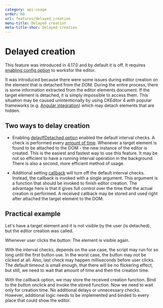```yaml
---
category: api-usage
order: 60
url: features/delayed_creation
menu-title: Delayed creation
meta-title-shor: Delayed creation
---
```

<!--
Copyright (c) 2003-2021, CKSource - Frederico Knabben. All rights reserved.
For licensing, see LICENSE.md.
-->

# Delayed creation

<info-box info="">This feature was introduced in 4.17.0 and by default it is off. It requires [enabling config option](../api/CKEDITOR_config.html#cfg-delayIfDetached) to worksfor the editor.</info-box>

It was introduced because there were some issues during editor creation on the element that is detached from the DOM. During the entire process, there is some information extracted from the editor elements document. If the target element is detached, it is simply impossible to access them. This situation may be caused unintentionally by using CKEditor 4 with popular frameworks (e.g. [Angular integration](../guide/dev_angular.html)) which may detach elements that are hidden.

## Two ways to delay creation

- Enabling [delayIfDetached option](../api/CKEDITOR_config.html#cfg-delayIfDetached) enabled the default interval checks. A check is performed every [amount of time](../api/CKEDITOR_config.html#cfg-delayIfDetached_interval). Whenever a target element is found to be attached to the DOM - the new instance of the editor is created. This is the easiest and fastest way to use this feature. It may be not so efficient to have a running interval operation in the background. There is also a second, more efficient method of usage.

- Additional setting [callback](../api/CKEDITOR_config.html#cfg-delayIfDetached_callback) will turn off the default interval checks. Instead, the callback is invoked with a single argument. This argument is a function that should be invoked to finish editor creation. The advantage here is that it gives full control over the time that the actual creation is performed. A received callback may be stored and used right after attached the target element to the DOM.

## Practical example

Let's have a target element and it is not visible by the user (is detached), but the editor creation was called.

Whenever user clicks the button: The element is visible again.

With the interval checks, depends on the use case, the script may run for so long until the first button use. In the worst case, the button may not be clicked at all. Also, last check may happen milliseconds before user clicks. The default timeout is small enough, that there will be no flickering effect, but still, we need to wait that amount of time and then the creation time.

With the callback option, we may store the received creation function. Bind to the button onclick and invoke the stored function. Now we need to wait only for creation time. No additional delays or unnecessary checks. However, additional logic needs to be implemented and binded to every place that could show the editor.